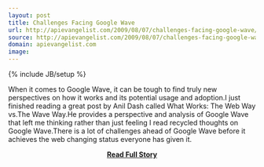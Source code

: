 ```yaml
---
layout: post
title: Challenges Facing Google Wave
url: http://apievangelist.com/2009/08/07/challenges-facing-google-wave/
source: http://apievangelist.com/2009/08/07/challenges-facing-google-wave/
domain: apievangelist.com
image: 
---
```

{% include JB/setup %}<p>When it comes to Google Wave, it can be tough to find truly new perspectives on how it works and its potential usage and adoption.I just finished reading a great post by Anil Dash called What Works: The Web Way vs.The Wave Way.He provides a perspective and analysis of Google Wave that left me thinking rather than just feeling I read recycled thoughts on Google Wave.There is a lot of challenges ahead of Google Wave before it achieves the web changing status everyone has given it.</p>
<center><p><a href="http://apievangelist.com/2009/08/07/challenges-facing-google-wave/" style='padding:25px; font-sze:18px; font-weight: bold;'>Read Full Story</a></p></center>
